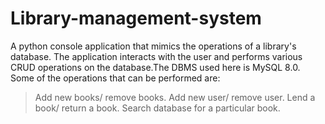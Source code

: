 # Library-management-system
A python console application that mimics the operations of a library's database.
The application interacts with the user and performs various CRUD operations on the database.The DBMS used here is MySQL 8.0.
Some of the operations that can be performed are:
> Add new books/ remove books. 
> Add new user/ remove user.
> Lend a book/ return a book.
> Search database for a particular book.
